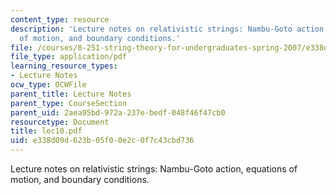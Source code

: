 ```yaml
---
content_type: resource
description: 'Lecture notes on relativistic strings: Nambu-Goto action, equations
  of motion, and boundary conditions.'
file: /courses/8-251-string-theory-for-undergraduates-spring-2007/e338d09d623b05f00e2c0f7c43cbd736_lec10.pdf
file_type: application/pdf
learning_resource_types:
- Lecture Notes
ocw_type: OCWFile
parent_title: Lecture Notes
parent_type: CourseSection
parent_uid: 2aea95bd-972a-237e-bedf-048f46f47cb0
resourcetype: Document
title: lec10.pdf
uid: e338d09d-623b-05f0-0e2c-0f7c43cbd736
---
```

Lecture notes on relativistic strings: Nambu-Goto action, equations of motion, and boundary conditions.

